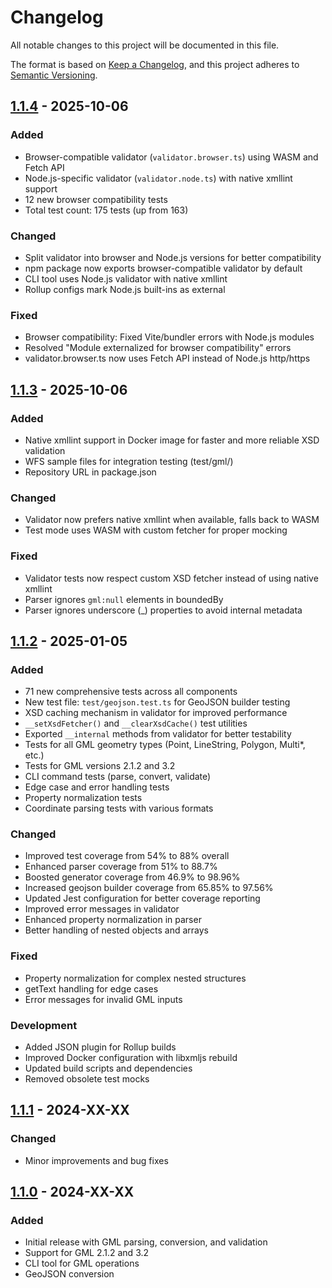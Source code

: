 # Changelog

All notable changes to this project will be documented in this file.

The format is based on [Keep a Changelog](https://keepachangelog.com/en/1.0.0/),
and this project adheres to [Semantic Versioning](https://semver.org/spec/v2.0.0.html).

## [1.1.4] - 2025-10-06

### Added
- Browser-compatible validator (`validator.browser.ts`) using WASM and Fetch API
- Node.js-specific validator (`validator.node.ts`) with native xmllint support
- 12 new browser compatibility tests
- Total test count: 175 tests (up from 163)

### Changed
- Split validator into browser and Node.js versions for better compatibility
- npm package now exports browser-compatible validator by default
- CLI tool uses Node.js validator with native xmllint
- Rollup configs mark Node.js built-ins as external

### Fixed
- Browser compatibility: Fixed Vite/bundler errors with Node.js modules
- Resolved "Module externalized for browser compatibility" errors
- validator.browser.ts now uses Fetch API instead of Node.js http/https

## [1.1.3] - 2025-10-06

### Added
- Native xmllint support in Docker image for faster and more reliable XSD validation
- WFS sample files for integration testing (test/gml/)
- Repository URL in package.json

### Changed
- Validator now prefers native xmllint when available, falls back to WASM
- Test mode uses WASM with custom fetcher for proper mocking

### Fixed
- Validator tests now respect custom XSD fetcher instead of using native xmllint
- Parser ignores `gml:null` elements in boundedBy
- Parser ignores underscore (_) properties to avoid internal metadata

## [1.1.2] - 2025-01-05

### Added
- 71 new comprehensive tests across all components
- New test file: `test/geojson.test.ts` for GeoJSON builder testing
- XSD caching mechanism in validator for improved performance
- `__setXsdFetcher()` and `__clearXsdCache()` test utilities
- Exported `__internal` methods from validator for better testability
- Tests for all GML geometry types (Point, LineString, Polygon, Multi*, etc.)
- Tests for GML versions 2.1.2 and 3.2
- CLI command tests (parse, convert, validate)
- Edge case and error handling tests
- Property normalization tests
- Coordinate parsing tests with various formats

### Changed
- Improved test coverage from 54% to 88% overall
- Enhanced parser coverage from 51% to 88.7%
- Boosted generator coverage from 46.9% to 98.96%
- Increased geojson builder coverage from 65.85% to 97.56%
- Updated Jest configuration for better coverage reporting
- Improved error messages in validator
- Enhanced property normalization in parser
- Better handling of nested objects and arrays

### Fixed
- Property normalization for complex nested structures
- getText handling for edge cases
- Error messages for invalid GML inputs

### Development
- Added JSON plugin for Rollup builds
- Improved Docker configuration with libxmljs rebuild
- Updated build scripts and dependencies
- Removed obsolete test mocks

## [1.1.1] - 2024-XX-XX

### Changed
- Minor improvements and bug fixes

## [1.1.0] - 2024-XX-XX

### Added
- Initial release with GML parsing, conversion, and validation
- Support for GML 2.1.2 and 3.2
- CLI tool for GML operations
- GeoJSON conversion

[1.1.4]: https://github.com/pt9912/s-gml/compare/v1.1.3...v1.1.4
[1.1.3]: https://github.com/pt9912/s-gml/compare/v1.1.2...v1.1.3
[1.1.2]: https://github.com/pt9912/s-gml/compare/v1.1.1...v1.1.2
[1.1.1]: https://github.com/pt9912/s-gml/compare/v1.1.0...v1.1.1
[1.1.0]: https://github.com/pt9912/s-gml/releases/tag/v1.1.0
